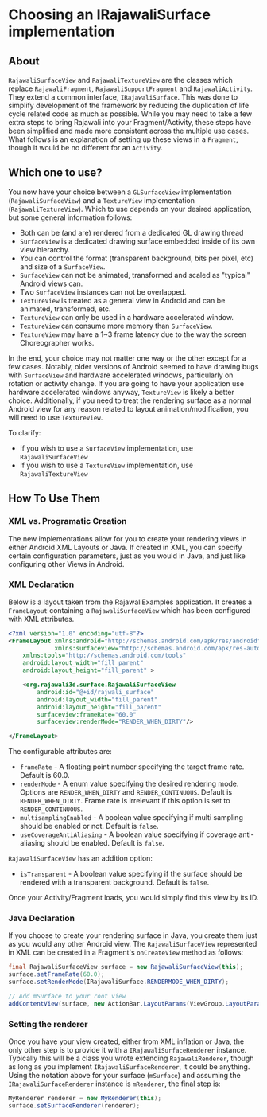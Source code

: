 # Choosing an IRajawaliSurface implementation

## About

`RajawaliSurfaceView` and `RajawaliTextureView` are the classes which replace `RajawaliFragment`, `RajawaliSupportFragment` and `RajawaliActivity`. They extend a common interface, `IRajawaliSurface`. This was done to simplify development of the framework by reducing the duplication of life cycle related code as much as possible. While you may need to take a few extra steps to bring Rajawali into your Fragment/Activity, these steps have been simplified and made more consistent across the multiple use cases. What follows is an explanation of setting up these views in a `Fragment`, though it would be no different for an `Activity`.

## Which one to use?

You now have your choice between a `GLSurfaceView` implementation (`RajawaliSurfaceView`) and a `TextureView` implementation (`RajawaliTextureView`). Which to use depends on your desired application, but some general information follows:

* Both can be (and are) rendered from a dedicated GL drawing thread
* `SurfaceView` is a dedicated drawing surface embedded inside of its own view hierarchy. 
* You can control the format (transparent background, bits per pixel, etc) and size of a `SurfaceView`.
* `SurfaceView` can not be animated, transformed and scaled as "typical" Android views can.
* Two `SurfaceView` instances can not be overlapped.
* `TextureView` is treated as a general view in Android and can be animated, transformed, etc.
* `TextureView` can only be used in a hardware accelerated window. 
* `TextureView` can consume more memory than `SurfaceView`.
* `TextureView` may have a 1~3 frame latency due to the way the screen Choreographer works.

In the end, your choice may not matter one way or the other except for a few cases. Notably, older versions of Android seemed to have drawing bugs with `SurfaceView` and hardware accelerated windows, particularly on rotation or activity change. If you are going to have your application use hardware accelerated windows anyway, `TextureView` is likely a better choice. Additionally, if you need to treat the rendering surface as a normal Android view for any reason related to layout animation/modification, you will need to use `TextureView`.

To clarify:
* If you wish to use a `SurfaceView` implementation, use `RajawaliSurfaceView`
* If you wish to use a `TextureView` implementation, use `RajawaliTextureView`

## How To Use Them

### XML vs. Programatic Creation
The new implementations allow for you to create your rendering views in either Android XML Layouts or Java. If created in XML, you can specify certain configuration parameters, just as you would in Java, and just like configuring other Views in Android.

### XML Declaration
Below is a layout taken from the RajawaliExamples application. It creates a `FrameLayout` containing a `RajawaliSurfaceView` which has been configured with XML attributes. 

```XML
<?xml version="1.0" encoding="utf-8"?>
<FrameLayout xmlns:android="http://schemas.android.com/apk/res/android"
             xmlns:surfaceview="http://schemas.android.com/apk/res-auto"
    xmlns:tools="http://schemas.android.com/tools"
    android:layout_width="fill_parent"
    android:layout_height="fill_parent" >

    <org.rajawali3d.surface.RajawaliSurfaceView
        android:id="@+id/rajwali_surface"
        android:layout_width="fill_parent"
        android:layout_height="fill_parent"
        surfaceview:frameRate="60.0"
        surfaceview:renderMode="RENDER_WHEN_DIRTY"/>

</FrameLayout>
```

The configurable attributes are:

* `frameRate` - A floating point number specifying the target frame rate. Default is 60.0.
* `renderMode` - A enum value specifying the desired rendering mode. Options are `RENDER_WHEN_DIRTY` and `RENDER_CONTINUOUS`. Default is `RENDER_WHEN_DIRTY`. Frame rate is irrelevant if this option is set to `RENDER_CONTINUOUS`.
* `multisamplingEnabled` - A boolean value specifying if multi sampling should be enabled or not. Default is `false`.
* `useCoverageAntiAliasing` - A boolean value specifying if coverage anti-aliasing should be enabled. Default is `false`.

`RajawaliSurfaceView` has an addition option:

* `isTransparent` - A boolean value specifying if the surface should be rendered with a transparent background. Default is `false`.

Once your Activity/Fragment loads, you would simply find this view by its ID.

### Java Declaration
If you choose to create your rendering surface in Java, you create them just as you would any other Android view. The `RajawaliSurfaceView` represented in XML can be created in a Fragment's `onCreateView` method as follows:

```java
final RajawaliSurfaceView surface = new RajawaliSurfaceView(this);
surface.setFrameRate(60.0);
surface.setRenderMode(IRajawaliSurface.RENDERMODE_WHEN_DIRTY);

// Add mSurface to your root view
addContentView(surface, new ActionBar.LayoutParams(ViewGroup.LayoutParams.MATCH_PARENT));
```

### Setting the renderer
Once you have your view created, either from XML inflation or Java, the only other step is to provide it with a `IRajawaliSurfaceRenderer` instance. Typically this will be a class you wrote extending `RajawaliRenderer`, though as long as you implement `IRajawaliSurfaceRenderer`, it could be anything. Using the notation above for your surface (`mSurface`) and assuming the `IRajawaliSurfaceRenderer` instance is `mRenderer`, the final step is:

```java
MyRenderer renderer = new MyRenderer(this);
surface.setSurfaceRenderer(renderer);
```